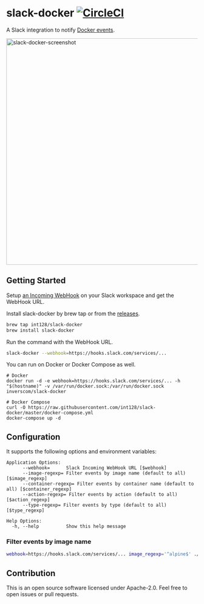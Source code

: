 # slack-docker [![CircleCI](https://circleci.com/gh/int128/slack-docker.svg?style=shield)](https://circleci.com/gh/int128/slack-docker)

A Slack integration to notify [Docker events](https://docs.docker.com/engine/reference/commandline/events/).

<img width="596" alt="slack-docker-screenshot" src="https://user-images.githubusercontent.com/321266/47410763-c7682d80-d7a1-11e8-8f05-c80786152604.png">


## Getting Started

Setup [an Incoming WebHook](https://my.slack.com/services/new/incoming-webhook) on your Slack workspace and get the WebHook URL.

Install slack-docker by brew tap or from the [releases](https://github.com/int128/slack-docker/releases).

```sh
brew tap int128/slack-docker
brew install slack-docker
```

Run the command with the WebHook URL.

```sh
slack-docker --webhook=https://hooks.slack.com/services/...
```

You can run on Docker or Docker Compose as well.

```
# Docker
docker run -d -e webhook=https://hooks.slack.com/services/... -h "$(hostname)" -v /var/run/docker.sock:/var/run/docker.sock inverscom/slack-docker

# Docker Compose
curl -O https://raw.githubusercontent.com/int128/slack-docker/master/docker-compose.yml
docker-compose up -d
```


## Configuration

It supports the following options and environment variables:

```
Application Options:
      --webhook=      Slack Incoming WebHook URL [$webhook]
      --image-regexp= Filter events by image name (default to all) [$image_regexp]
      --container-regexp= Filter events by container name (default to all) [$container_regexp]
      --action-regexp= Filter events by action (default to all) [$action_regexp]
      --type-regexp= Filter events by type (default to all) [$type_regexp]

Help Options:
  -h, --help          Show this help message
```


### Filter events by image name

```sh
webhook=https://hooks.slack.com/services/... image_regexp='^alpine$' ./slack-docker
```


## Contribution

This is an open source software licensed under Apache-2.0.
Feel free to open issues or pull requests.
